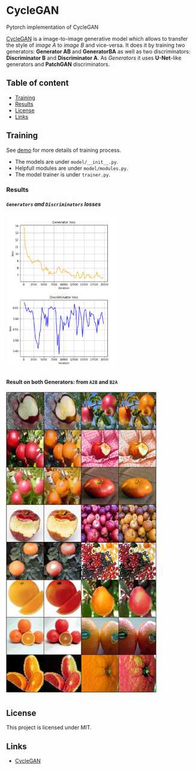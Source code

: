  CycleGAN
=========
Pytorch implementation of CycleGAN

[CycleGAN](https://arxiv.org/pdf/1703.10593.pdf) is a image-to-image generative model which allows to
transfer the style of *image A* to *image B* and vice-versa. It does it by training two generators:
**Generator AB** and **GeneratorBA** as well as two discriminators: **Discriminator B** and **Discriminator A**.
As *Generators* it uses **U-Net**-like generators and **PatchGAN** discriminators.

## Table of content

- [Training](#train)
- [Results](#res)
- [License](#license)
- [Links](#links)

## Training 

See [demo](https://github.com/akanametov/CycleGAN/blob/main/demo/demo.ipynb) for more details of training process.
* The models are under `model/__init__.py`.
* Helpfull modules are under `model/modules.py`.
* The model trainer is under `trainer.py`.
### Results
##### `Generators` and `Discriminators` losses

<a><div class="column">
    <img src="images/g_loss_a2o.png" align="center" height="200px" width="300px"/>
    <img src="images/d_loss_a2o.png" align="center" height="200px" width="300px"/>
</div></a>

#### Result on both Generators: from `A2B` and `B2A`

<a><div class="column">
    <img src="images/apple2orange.jpg" align="center" height="400px" width="400px"/>
    <img src="images/orange2apple.jpg" align="center" height="400px" width="400px"/>
</div></a>

## License

This project is licensed under MIT.

## Links

* [CycleGAN](https://arxiv.org/pdf/1703.10593.pdf)
